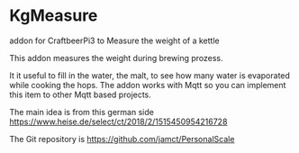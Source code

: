 # KgMeasure
addon for CraftbeerPi3 to Measure the weight of a kettle


This addon measures the weight during brewing prozess. 

It it useful to fill in the water, the malt, to see how many water is evaporated while cooking the hops.
The addon works with Mqtt so you can implement this item to other Mqtt based projects.

The main idea is from this german side https://www.heise.de/select/ct/2018/2/1515450954216728

The Git repository is https://github.com/jamct/PersonalScale



